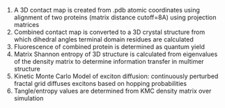 1. A 3D contact map is created from .pdb atomic coordinates using alignment of two proteins (matrix distance cutoff=8A) using projection matrices
2. Combined contact map is converted to a 3D crystal structure from which dihedral angles terminal domain residues are calculated
3. Fluorescence of combined protein is determined as quantum yield
4. Matrix Shannon entropy of 3D structure is calculated from eigenvalues of the density matrix to determine information transfer in multimer structure
5. Kinetic Monte Carlo Model of exciton diffusion: continuously perturbed fractal grid diffuses excitons based on hopping probabilities
6. Tangle/entropy values are determined from KMC density matrix over simulation 
